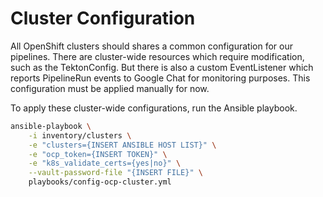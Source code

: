 # Cluster Configuration

All OpenShift clusters should shares a common configuration for our pipelines.
There are cluster-wide resources which require modification, such as the
TektonConfig. But there is also a custom EventListener which reports PipelineRun
events to Google Chat for monitoring purposes. This configuration must be applied
manually for now.

To apply these cluster-wide configurations, run the Ansible playbook.

```bash
ansible-playbook \
    -i inventory/clusters \
    -e "clusters={INSERT ANSIBLE HOST LIST}" \
    -e "ocp_token={INSERT TOKEN}" \
    -e "k8s_validate_certs={yes|no}" \
    --vault-password-file "{INSERT FILE}" \
    playbooks/config-ocp-cluster.yml
```
